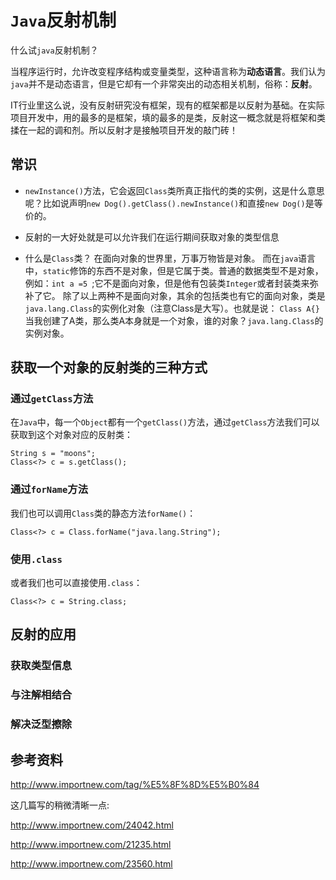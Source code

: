 # `Java`反射机制

什么试`java`反射机制？

当程序运行时，允许改变程序结构或变量类型，这种语言称为**动态语言**。我们认为`java`并不是动态语言，但是它却有一个非常突出的动态相关机制，俗称：**反射**。

IT行业里这么说，没有反射研究没有框架，现有的框架都是以反射为基础。在实际项目开发中，用的最多的是框架，填的最多的是类，反射这一概念就是将框架和类揉在一起的调和剂。所以反射才是接触项目开发的敲门砖！


## 常识

- `newInstance()`方法，它会返回`Class`类所真正指代的类的实例，这是什么意思呢？比如说声明`new Dog().getClass().newInstance()`和直接`new Dog()`是等价的。

- 反射的一大好处就是可以允许我们在运行期间获取对象的类型信息

- 什么是`Class`类？ 
在面向对象的世界里，万事万物皆是对象。
而在`java`语言中，`static`修饰的东西不是对象，但是它属于类。普通的数据类型不是对象，例如：`int a =5 `;它不是面向对象，但是他有包装类`Integer`或者封装类来弥补了它。
除了以上两种不是面向对象，其余的包括类也有它的面向对象，类是`java.lang.Class`的实例化对象（注意Class是大写）。也就是说：
`Class A{}`
当我创建了A类，那么类A本身就是一个对象，谁的对象？`java.lang.Class`的实例对象。

## 获取一个对象的反射类的三种方式

### 通过`getClass`方法

在`Java`中，每一个`Object`都有一个`getClass()`方法，通过`getClass`方法我们可以获取到这个对象对应的反射类：

```
String s = "moons";
Class<?> c = s.getClass();
```
### 通过`forName`方法

我们也可以调用`Class`类的静态方法`forName()`：
```
Class<?> c = Class.forName("java.lang.String");
```

### 使用`.class`
或者我们也可以直接使用`.class`：

```
Class<?> c = String.class;
```

## 反射的应用

### 获取类型信息

### 与注解相结合

### 解决泛型擦除




## 参考资料

http://www.importnew.com/tag/%E5%8F%8D%E5%B0%84

这几篇写的稍微清晰一点:

http://www.importnew.com/24042.html

http://www.importnew.com/21235.html

http://www.importnew.com/23560.html
